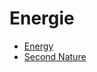 # Energie

- [Energy](https://jwmza.com/thoughts/energy/)
- [Second Nature](https://secondnature.org/solutions-center/)